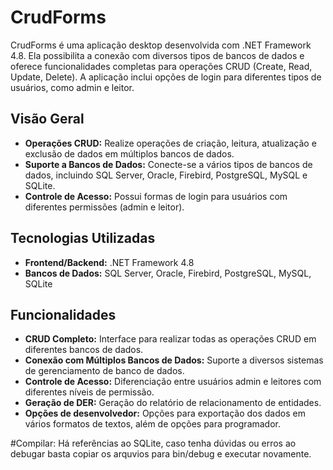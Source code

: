 # CrudForms

CrudForms é uma aplicação desktop desenvolvida com .NET Framework 4.8. Ela possibilita a conexão com diversos tipos de bancos de dados e oferece funcionalidades completas para operações CRUD (Create, Read, Update, Delete). A aplicação inclui opções de login para diferentes tipos de usuários, como admin e leitor.

## Visão Geral

- **Operações CRUD:** Realize operações de criação, leitura, atualização e exclusão de dados em múltiplos bancos de dados.
- **Suporte a Bancos de Dados:** Conecte-se a vários tipos de bancos de dados, incluindo SQL Server, Oracle, Firebird, PostgreSQL, MySQL e SQLite.
- **Controle de Acesso:** Possui formas de login para usuários com diferentes permissões (admin e leitor).

## Tecnologias Utilizadas

- **Frontend/Backend:** .NET Framework 4.8
- **Bancos de Dados:** SQL Server, Oracle, Firebird, PostgreSQL, MySQL, SQLite

## Funcionalidades

- **CRUD Completo:** Interface para realizar todas as operações CRUD em diferentes bancos de dados.
- **Conexão com Múltiplos Bancos de Dados:** Suporte a diversos sistemas de gerenciamento de banco de dados.
- **Controle de Acesso:** Diferenciação entre usuários admin e leitores com diferentes níveis de permissão.
- **Geração de DER:** Geração do relatório de relacionamento de entidades.
- **Opções de desenvolvedor:** Opções para exportação dos dados em vários formatos de textos, além de opções para programador.

#Compilar:
Há referências ao SQLite, caso tenha dúvidas ou erros ao debugar basta copiar os arquvios para bin/debug e executar novamente.
